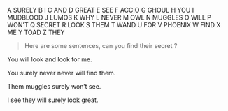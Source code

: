 A	  SURELY
B 	I
C 	AND
D	  GREAT
E 	SEE
F 	ACCIO
G 	GHOUL
H 	YOU
I 	MUDBLOOD
J 	LUMOS
K 	WHY
L 	NEVER
M 	OWL
N 	MUGGLES
O 	WILL
P 	WON'T
Q 	SECRET
R 	LOOK
S 	THEM
T 	WAND
U 	FOR
V 	PHOENIX
W	  FIND
X	  ME
Y  	TOAD
Z	  THEY


> Here are some sentences, can you find their secret ?


You will look and look for me.


You surely never never will find them.


Them muggles surely won’t see.


I see they will surely look great.
